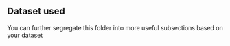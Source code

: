 ## Dataset used

You can further segregate this folder into more useful subsections based on your dataset